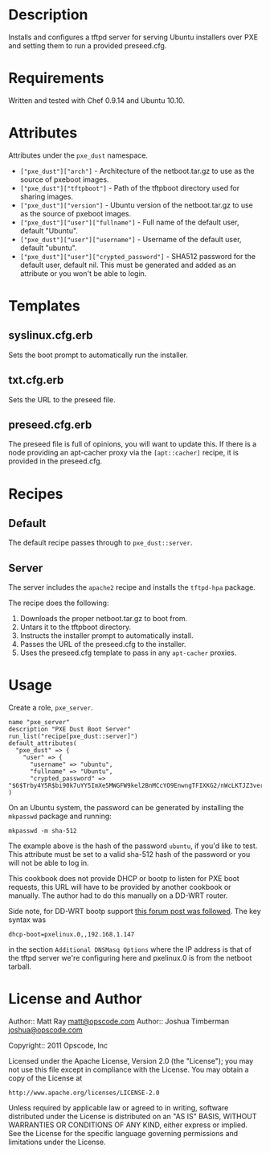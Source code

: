 Description
===========

Installs and configures a tftpd server for serving Ubuntu installers over PXE and setting them to run a provided preseed.cfg.

Requirements
============

Written and tested with Chef 0.9.14 and Ubuntu 10.10.

Attributes
==========

Attributes under the `pxe_dust` namespace.

* `["pxe_dust"]["arch"]` - Architecture of the netboot.tar.gz to use as the source of pxeboot images.
* `["pxe_dust"]["tftpboot"]` - Path of the tftpboot directory used for sharing images.
* `["pxe_dust"]["version"]` - Ubuntu version of the netboot.tar.gz to use as the source of pxeboot images.
* `["pxe_dust"]["user"]["fullname"]` - Full name of the default user, default "Ubuntu".
* `["pxe_dust"]["user"]["username"]` - Username of the default user, default "ubuntu".
* `["pxe_dust"]["user"]["crypted_password"]` - SHA512 password for the default user, default nil. This must be generated and added as an attribute or you won't be able to login.

Templates
=========

syslinux.cfg.erb
----------------

Sets the boot prompt to automatically run the installer.

txt.cfg.erb
-----------

Sets the URL to the preseed file.

preseed.cfg.erb
---------------

The preseed file is full of opinions, you will want to update this. If there is a node providing an apt-cacher proxy via the `[apt::cacher]` recipe, it is provided in the preseed.cfg.

Recipes
=======

Default
-------

The default recipe passes through to `pxe_dust::server`.

Server
------

The server includes the `apache2` recipe and installs the `tftpd-hpa` package.

The recipe does the following:

1. Downloads the proper netboot.tar.gz to boot from.
2. Untars it to the tftpboot directory.
3. Instructs the installer prompt to automatically install.
4. Passes the URL of the preseed.cfg to the installer.
5. Uses the preseed.cfg template to pass in any `apt-cacher` proxies.

Usage
=====

Create a role, `pxe_server`.

    name "pxe_server"
    description "PXE Dust Boot Server"
    run_list("recipe[pxe_dust::server]")
    default_attributes(
      "pxe_dust" => {
        "user" => {
          "username" => "ubuntu",
          "fullname" => "Ubuntu",
          "crypted_password" => "$6$Trby4Y5R$bi90k7uYY5ImXe5MWGFW9kel2BnMCcYO9EnwngTFIXKG2/nWcLKTJZ3verMFnpFbITI9.eHwZ.HR1UPeKbCAV1"
    )

On an Ubuntu system, the password can be generated by installing the `mkpasswd` package and running:

    mkpasswd -m sha-512

The example above is the hash of the password `ubuntu`, if you'd like to test. This attribute must be set to a valid sha-512 hash of the password or you will not be able to log in.

This cookbook does not provide DHCP or bootp to listen for PXE boot requests, this URL will have to be provided by another cookbook or manually. The author had to do this manually on a DD-WRT router.

Side note, for DD-WRT bootp support [this forum post was followed](http://www.dd-wrt.com/phpBB2/viewtopic.php?t=4662). The key syntax was

    dhcp-boot=pxelinux.0,,192.168.1.147

in the section `Additional DNSMasq Options` where the IP address is that of the tftpd server we're configuring here and pxelinux.0 is from the netboot tarball.

License and Author
==================

Author:: Matt Ray <matt@opscode.com>
Author:: Joshua Timberman <joshua@opscode.com>

Copyright:: 2011 Opscode, Inc

Licensed under the Apache License, Version 2.0 (the "License");
you may not use this file except in compliance with the License.
You may obtain a copy of the License at

    http://www.apache.org/licenses/LICENSE-2.0

Unless required by applicable law or agreed to in writing, software
distributed under the License is distributed on an "AS IS" BASIS,
WITHOUT WARRANTIES OR CONDITIONS OF ANY KIND, either express or implied.
See the License for the specific language governing permissions and
limitations under the License.

